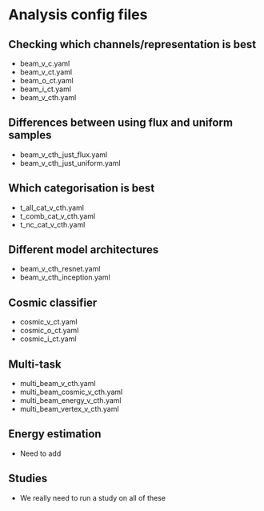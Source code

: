 # Analysis config files

## Checking which channels/representation is best
*   beam_v_c.yaml
*   beam_v_ct.yaml
*   beam_o_ct.yaml
*   beam_i_ct.yaml
*   beam_v_cth.yaml

## Differences between using flux and uniform samples
*   beam_v_cth_just_flux.yaml
*   beam_v_cth_just_uniform.yaml

## Which categorisation is best
*   t_all_cat_v_cth.yaml
*   t_comb_cat_v_cth.yaml
*   t_nc_cat_v_cth.yaml

## Different model architectures
*   beam_v_cth_resnet.yaml
*   beam_v_cth_inception.yaml

## Cosmic classifier
*   cosmic_v_ct.yaml
*   cosmic_o_ct.yaml
*   cosmic_i_ct.yaml

## Multi-task
*   multi_beam_v_cth.yaml
*   multi_beam_cosmic_v_cth.yaml
*   multi_beam_energy_v_cth.yaml
*   multi_beam_vertex_v_cth.yaml

## Energy estimation
*   Need to add 

## Studies
*   We really need to run a study on all of these